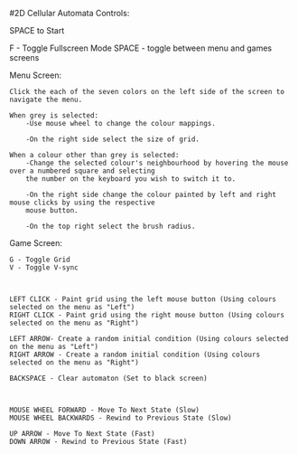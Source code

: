#2D Cellular Automata Controls:

SPACE to Start

F - Toggle Fullscreen Mode
SPACE - toggle between menu and games screens



Menu Screen:

	Click the each of the seven colors on the left side of the screen to navigate the menu.

	When grey is selected:
		-Use mouse wheel to change the colour mappings.
		
		-On the right side select the size of grid.

	When a colour other than grey is selected:
		-Change the selected colour's neighbourhood by hovering the mouse over a numbered square and selecting
		the number on the keyboard you wish to switch it to.
		
		-On the right side change the colour painted by left and right mouse clicks by using the respective 
		mouse button. 
		
		-On the top right select the brush radius.



Game Screen:

	G - Toggle Grid
	V - Toggle V-sync



	LEFT CLICK - Paint grid using the left mouse button (Using colours selected on the menu as "Left")
	RIGHT CLICK - Paint grid using the right mouse button (Using colours selected on the menu as "Right")

	LEFT ARROW- Create a random initial condition (Using colours selected on the menu as "Left")
	RIGHT ARROW - Create a random initial condition (Using colours selected on the menu as "Right")

	BACKSPACE - Clear automaton (Set to black screen)



	MOUSE WHEEL FORWARD - Move To Next State (Slow)
	MOUSE WHEEL BACKWARDS - Rewind to Previous State (Slow)

	UP ARROW - Move To Next State (Fast)
	DOWN ARROW - Rewind to Previous State (Fast)
